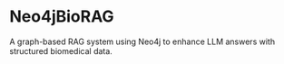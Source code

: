 # Neo4jBioRAG
A graph-based RAG system using Neo4j to enhance LLM answers with structured biomedical data.
